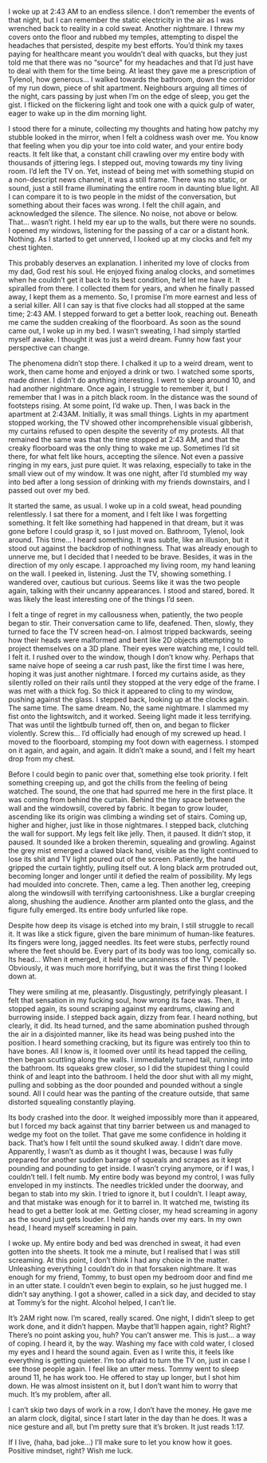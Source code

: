 I woke up at 2:43 AM to an endless silence. I don’t remember the events of that night, but I can remember the static electricity in the air as I was wrenched back to reality in a cold sweat. Another nightmare. I threw my covers onto the floor and rubbed my temples, attempting to dispel the headaches that persisted, despite my best efforts. You’d think my taxes paying for healthcare meant you wouldn’t deal with quacks, but they just told me that there was no “source” for my headaches and that I’d just have to deal with them for the time being. At least they gave me a prescription of Tylenol, how generous… I walked towards the bathroom, down the corridor of my run down, piece of shit apartment. Neighbours arguing all times of the night, cars passing by just when I’m on the edge of sleep, you get the gist. I flicked on the flickering light and took one with a quick gulp of water, eager to wake up in the dim morning light. 


I stood there for a minute, collecting my thoughts and hating how patchy my stubble looked in the mirror, when I felt a coldness wash over me. You know that feeling when you dip your toe into cold water, and your entire body reacts. It felt like that, a constant chill crawling over my entire body with thousands of jittering legs. I stepped out, moving towards my tiny living room. I’d left the TV on. Yet, instead of being met with something stupid on a non-descript news channel, it was a still frame. There was no static, or sound, just a still frame illuminating the entire room in daunting blue light. All I can compare it to is two people in the midst of the conversation, but something about their faces was wrong. I felt the chill again, and acknowledged the silence. The silence. No noise, not above or below. That… wasn’t right. I held my ear up to the walls, but there were no sounds. I opened my windows, listening for the passing of a car or a distant honk. Nothing. As I started to get unnerved, I looked up at my clocks and felt my chest tighten. 


This probably deserves an explanation. I inherited my love of clocks from my dad, God rest his soul. He enjoyed fixing analog clocks, and sometimes when he couldn’t get it back to its best condition, he’d let me have it. It spiralled from there. I collected them for years, and when he finally passed away, I kept them as a memento. So, I promise I’m more earnest and less of a serial killer. All I can say is that five clocks had all stopped at the same time; 2:43 AM. I stepped forward to get a better look, reaching out. Beneath me came the sudden creaking of the floorboard. As soon as the sound came out, I woke up in my bed. I wasn’t sweating, I had simply startled myself awake. I thought it was just a weird dream. Funny how fast your perspective can change.


The phenomena didn’t stop there. I chalked it up to a weird dream, went to work, then came home and enjoyed a drink or two. I watched some sports, made dinner. I didn’t do anything interesting. I went to sleep around 10, and had another nightmare. Once again, I struggle to remember it, but I remember that I was in a pitch black room. In the distance was the sound of footsteps rising. At some point, I’d wake up. Then, I was back in the apartment at 2:43AM. Initially, it was small things. Lights in my apartment stopped working, the TV showed other incomprehensible visual gibberish, my curtains refused to open despite the severity of my protests. All that remained the same was that the time stopped at 2:43 AM, and that the creaky floorboard was the only thing to wake me up. Sometimes I’d sit there, for what felt like hours, accepting the silence. Not even a passive ringing in my ears, just pure quiet. It was relaxing, especially to take in the small view out of my window. It was one night, after I’d stumbled my way into bed after a long session of drinking with my friends downstairs, and I passed out over my bed. 

It started the same, as usual. I woke up in a cold sweat, head pounding relentlessly. I sat there for a moment, and I felt like I was forgetting something. It felt like something had happened in that dream, but it was gone before I could grasp it, so I just moved on. Bathroom, Tylenol, look around. This time… I heard something. It was subtle, like an illusion, but it stood out against the backdrop of nothingness. That was already enough to unnerve me, but I decided that I needed to be brave. Besides, it was in the direction of my only escape. I approached my living room, my hand leaning on the wall. I peeked in, listening. Just the TV, showing something. I wandered over, cautious but curious. Seems like it was the two people again, talking with their uncanny appearances. I stood and stared, bored. It was likely the least interesting one of the things I’d seen. 


I felt a tinge of regret in my callousness when, patiently, the two people began to stir. Their conversation came to life, deafened. Then, slowly, they turned to face the TV screen head-on. I almost tripped backwards, seeing how their heads were malformed and bent like 2D objects attempting to project themselves on a 3D plane. Their eyes were watching me, I could tell. I felt it. I rushed over to the window, though I don’t know why. Perhaps that same naive hope of seeing a car rush past, like the first time I was here, hoping it was just another nightmare. I forced my curtains aside, as they silently rolled on their rails until they stopped at the very edge of the frame. I was met with a thick fog. So thick it appeared to cling to my window, pushing against the glass. I stepped back, looking up at the clocks again. The same time. The same dream. No, the same nightmare. I slammed my fist onto the lightswitch, and it worked. Seeing light made it less terrifying. That was until the lightbulb turned off, then on, and began to flicker violently. Screw this… I’d officially had enough of my screwed up head. I moved to the floorboard, stomping my foot down with eagerness. I stomped on it again, and again, and again. It didn’t make a sound, and I felt my heart drop from my chest.


Before I could begin to panic over that, something else took priority. I felt something creeping up, and got the chills from the feeling of being watched. The sound, the one that had spurred me here in the first place. It was coming from behind the curtain. Behind the tiny space between the wall and the windowsill, covered by fabric. It began to grow louder, ascending like its origin was climbing a winding set of stairs. Coming up, higher and higher, just like in those nightmares. I stepped back, clutching the wall for support. 
My legs felt like jelly. Then, it paused. It didn’t stop, it paused. It sounded like a broken theremin, squealing and growling. Against the grey mist emerged a clawed black hand, visible as the light continued to lose its shit and TV light poured out of the screen. Patiently, the hand gripped the curtain tightly, pulling itself out. A long black arm protruded out, becoming longer and longer until it defied the realm of possibility. My legs had moulded into concrete. Then, came a leg. Then another leg, creeping along the windowsill with terrifying cartoonishness. Like a burglar creeping along, shushing the audience. Another arm planted onto the glass, and the figure fully emerged. Its entire body unfurled like rope.


Despite how deep its visage is etched into my brain, I still struggle to recall it. It was like a stick figure, given the bare minimum of human-like features. Its fingers were long, jagged needles. Its feet were stubs, perfectly round where the feet should be. Every part of its body was too long, comically so. Its head… When it emerged, it held the uncanniness of the TV people. Obviously, it was much more horrifying, but it was the first thing I looked down at. 

They were smiling at me, pleasantly. Disgustingly, petrifyingly pleasant. I felt that sensation in my fucking soul, how wrong its face was. Then, it stopped again, its sound scraping against my eardrums, clawing and burrowing inside. I stepped back again, dizzy from fear. I heard nothing, but clearly, it did. Its head turned, and the same abomination pushed through the air in a disjointed manner, like its head was being pushed into the position. I heard something cracking, but its figure was entirely too thin to have bones. All I know is, it loomed over until its head tapped the ceiling, then began scuttling along the walls. I immediately turned tail, running into the bathroom. Its squeaks grew closer, so I did the stupidest thing I could think of and leapt into the bathroom. I held the door shut with all my might, pulling and sobbing as the door pounded and pounded without a single sound. All I could hear was the panting of the creature outside, that same distorted squealing constantly playing. 


Its body crashed into the door. It weighed impossibly more than it appeared, but I forced my back against that tiny barrier between us and managed to wedge my foot on the toilet. That gave me some confidence in holding it back. That’s how I felt until the sound skulked away. I didn’t dare move. Apparently, I wasn’t as dumb as it thought I was, because I was fully prepared for another sudden barrage of squeals and scrapes as it kept pounding and pounding to get inside. 
I wasn’t crying anymore, or if I was, I couldn’t tell. I felt numb. My entire body was beyond my control, I was fully enveloped in my instincts. The needles trickled under the doorway, and began to stab into my skin. I tried to ignore it, but I couldn’t. I leapt away, and that mistake was enough for it to barrel in. It watched me, twisting its head to get a better look at me. Getting closer, my head screaming in agony as the sound just gets louder. I held my hands over my ears. In my own head, I heard myself screaming in pain.


I woke up. My entire body and bed was drenched in sweat, it had even gotten into the sheets. It took me a minute, but I realised that I was still screaming. At this point, I don’t think I had any choice in the matter. Unleashing everything I couldn’t do in that forsaken nightmare. It was enough for my friend, Tommy, to bust open my bedroom door and find me in an utter state. I couldn’t even begin to explain, so he just hugged me. I didn’t say anything. I got a shower, called in a sick day, and decided to stay at Tommy’s for the night. Alcohol helped, I can’t lie. 


It’s 2AM right now. I’m scared, really scared. One night, I didn’t sleep to get work done, and it didn’t happen. Maybe that’ll happen again, right? Right? There’s no point asking you, huh? You can’t answer me. This is just… a way of coping. I heard it, by the way. Washing my face with cold water, I closed my eyes and I heard the sound again. Even as I write this, it feels like everything is getting quieter. I’m too afraid to turn the TV on, just in case I see those people again. I feel like an utter mess. Tommy went to sleep around 11, he has work too. He offered to stay up longer, but I shot him down. He was almost insistent on it, but I don’t want him to worry that much. It’s my problem, after all. 

I can’t skip two days of work in a row, I don’t have the money. He gave me an alarm clock, digital, since I start later in the day than he does. It was a nice gesture and all, but I’m pretty sure that it’s broken. It just reads 1:17.


If I live, (haha, bad joke…) I’ll make sure to let you know how it goes. Positive mindset, right? Wish me luck.